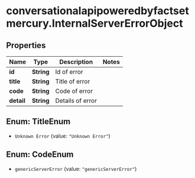 # conversationalapipoweredbyfactsetmercury.InternalServerErrorObject

## Properties

Name | Type | Description | Notes
------------ | ------------- | ------------- | -------------
**id** | **String** | Id of error | 
**title** | **String** | Title of error | 
**code** | **String** | Code of error | 
**detail** | **String** | Details of error | 



## Enum: TitleEnum


* `Unknown Error` (value: `"Unknown Error"`)





## Enum: CodeEnum


* `genericServerError` (value: `"genericServerError"`)




